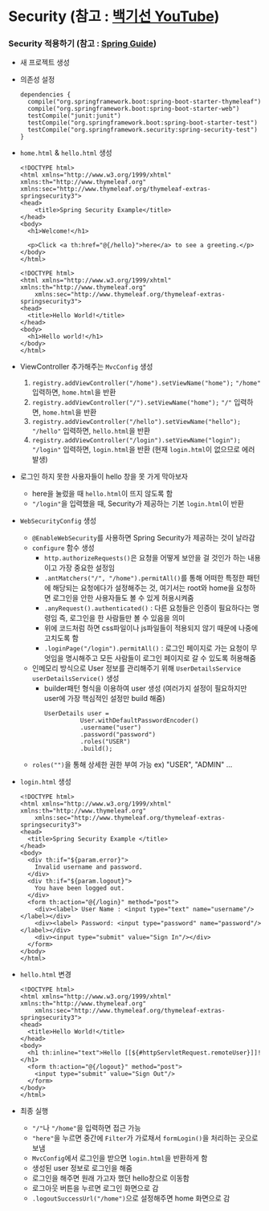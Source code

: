 # Security (참고 : [백기선 YouTube](https://www.youtube.com/watch?v=zANzxwy4y3k))

### Security 적용하기 (참고 : [Spring Guide](https://spring.io/guides/gs/securing-web/))
- 새 프로젝트 생성
- 의존성 설정
  ~~~
  dependencies {
    compile("org.springframework.boot:spring-boot-starter-thymeleaf")
    compile("org.springframework.boot:spring-boot-starter-web")
    testCompile("junit:junit")
    testCompile("org.springframework.boot:spring-boot-starter-test")
    testCompile("org.springframework.security:spring-security-test")
  }
  ~~~
- `home.html` & `hello.html` 생성
  ~~~
  <!DOCTYPE html>
  <html xmlns="http://www.w3.org/1999/xhtml" xmlns:th="http://www.thymeleaf.org" xmlns:sec="http://www.thymeleaf.org/thymeleaf-extras-springsecurity3">
  <head>
      <title>Spring Security Example</title>
  </head>
  <body>
    <h1>Welcome!</h1>

    <p>Click <a th:href="@{/hello}">here</a> to see a greeting.</p>
  </body>
  </html>
  ~~~

  ~~~
  <!DOCTYPE html>
  <html xmlns="http://www.w3.org/1999/xhtml" xmlns:th="http://www.thymeleaf.org"
      xmlns:sec="http://www.thymeleaf.org/thymeleaf-extras-springsecurity3">
  <head>
    <title>Hello World!</title>
  </head>
  <body>
    <h1>Hello world!</h1>
  </body>
  </html>
  ~~~
- ViewController 추가해주는 `MvcConfig` 생성
  1. `registry.addViewController("/home").setViewName("home");` `"/home"` 입력하면, `home.html`을 반환
  2. `registry.addViewController("/").setViewName("home");` `"/"` 입력하면, `home.html`을 반환
  3. `registry.addViewController("/hello").setViewName("hello");` `"/hello"` 입력하면, `hello.html`을 반환
  4. `registry.addViewController("/login").setViewName("login");` `"/login"` 입력하면, `login.html`을 반환 (현재 `login.html`이 없으므로 에러 발생)
- 로그인 하지 못한 사용자들이 hello 창을 못 가게 막아보자
  - here을 눌렀을 때 `hello.html`이 뜨지 않도록 함
  - `"/login"`을 입력했을 때, Security가 제공하는 기본 `login.html`이 반환
- `WebSecurityConfig` 생성
  - `@EnableWebSecurity`를 사용하면 Spring Security가 제공하는 것이 날라감
  - `configure` 함수 생성
    - `http.authorizeRequests()`은 요청을 어떻게 보안을 걸 것인가 하는 내용이고 가장 중요한 설정임
    - `.antMatchers("/", "/home").permitAll()`를 통해 어떠한 특정한 패턴에 해당되는 요청에다가 설정해주는 것, 여기서는 root와 home을 요청하면 로그인을 안한 사용자들도 볼 수 있게 허용시켜줌
    - `.anyRequest().authenticated()` : 다른 요청들은 인증이 필요하다는 명령임 즉, 로그인을 한 사람들만 볼 수 있음을 의미
    - 위에 코드처럼 하면 css파일이나 js파일들이 적용되지 않기 때문에 나중에 고치도록 함
    - `.loginPage("/login").permitAll()` : 로그인 페이지로 가는 요청이 무엇임을 명시해주고 모든 사람들이 로그인 페이지로 갈 수 있도록 허용해줌
  - 인메모리 방식으로 User 정보를 관리해주기 위해 `UserDetailsService userDetailsService()` 생성
    - builder패턴 형식을 이용하여 user 생성 (여러가지 설정이 필요하지만 user에 가장 핵심적인 설정만 build 해줌)
      ```
      UserDetails user =
                User.withDefaultPasswordEncoder()
                .username("user")
                .password("password")
                .roles("USER")
                .build();
      ```
   - `roles("")`을 통해 상세한 권한 부여 가능 ex) "USER", "ADMIN" ...
- `login.html` 생성
  ~~~
  <!DOCTYPE html>
  <html xmlns="http://www.w3.org/1999/xhtml" xmlns:th="http://www.thymeleaf.org"
      xmlns:sec="http://www.thymeleaf.org/thymeleaf-extras-springsecurity3">
  <head>
    <title>Spring Security Example </title>
  </head>
  <body>
    <div th:if="${param.error}">
      Invalid username and password.
    </div>
    <div th:if="${param.logout}">
      You have been logged out.
    </div>
    <form th:action="@{/login}" method="post">
      <div><label> User Name : <input type="text" name="username"/> </label></div>
      <div><label> Password: <input type="password" name="password"/> </label></div>
      <div><input type="submit" value="Sign In"/></div>
    </form>
  </body>
  </html>
  ~~~
- `hello.html` 변경
  ~~~
  <!DOCTYPE html>
  <html xmlns="http://www.w3.org/1999/xhtml" xmlns:th="http://www.thymeleaf.org"
      xmlns:sec="http://www.thymeleaf.org/thymeleaf-extras-springsecurity3">
  <head>
    <title>Hello World!</title>
  </head>
  <body>
    <h1 th:inline="text">Hello [[${#httpServletRequest.remoteUser}]]!</h1>
    <form th:action="@{/logout}" method="post">
      <input type="submit" value="Sign Out"/>
    </form>
  </body>
  </html>
  ~~~
- 최종 실행
  - `"/"`나 `"/home"`을 입력하면 접근 가능
  - `"here"`을 누르면 중간에 `Filter`가 가로채서 `formLogin()`을 처리하는 곳으로 보냄
  - `MvcConfig`에서 로그인을 받으면 `login.html`을 반환하게 함
  - 생성된 user 정보로 로그인을 해줌
  - 로그인을 해주면 원래 가고자 했던 hello창으로 이동함
  - 로그아웃 버튼을 누르면 로그인 화면으로 감
  - `.logoutSuccessUrl("/home")`으로 설정해주면 home 화면으로 감
